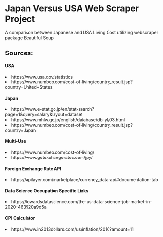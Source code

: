 # Japan Versus USA Web Scraper Project
A comparison between Japanese and USA Living Cost utilizing webscraper package Beautiful Soup

<h2>Sources:</h2>
    <h4>USA</h4>
        <li>https://www.usa.gov/statistics</li>
        <li>https://www.numbeo.com/cost-of-living/country_result.jsp?country=United+States</li>
    <h4>Japan</h4>
        <li>https://www.e-stat.go.jp/en/stat-search?page=1&query=salary&layout=dataset</li>
        <li>https://www.mhlw.go.jp/english/database/db-yl/03.html</li>
        <li>https://www.numbeo.com/cost-of-living/country_result.jsp?country=Japan</li>
    <h4>Multi-Use</h4>
         <li>https://www.numbeo.com/cost-of-living/</li>
         <li>https://www.getexchangerates.com/jpy/</li>
    <h4>Foreign Exchange Rate API</h4>
        <li>https://apilayer.com/marketplace/currency_data-api#documentation-tab</li>
    <h4>Data Science Occupation Specific Links</h4>
        <li>https://towardsdatascience.com/the-us-data-science-job-market-in-2020-463520a9d5a</li>
    <h4>CPI Calculator</h4>
        <li>https://www.in2013dollars.com/us/inflation/2016?amount=11</li>
    





